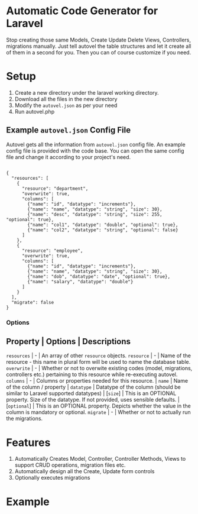 # Automatic Code Generator for Laravel

Stop creating those same Models, Create Update Delete Views, Controllers, migrations manually. Just tell autovel the table structures and let it create all of them in a second for you. Then you can of course customize if you need.

# Setup

1. Create a new directory under the laravel working directory.
2. Download all the files in the new directory
3. Modify the `autovel.json` as per your need
4. Run autovel.php

## Example `autovel.json` Config File

Autovel gets all the information from `autovel.json` config file. An example config file is provided with the code base. You can open the same config file and change it according to your project's need.

````

{
  "resources": [
    {
      "resource": "department",
      "overwrite": true,
      "columns": [
        {"name": "id", "datatype": "increments"},
        {"name": "name", "datatype": "string", "size": 30},
        {"name": "desc", "datatype": "string", "size": 255, "optional": true},
        {"name": "col1", "datatype": "double", "optional": true},
        {"name": "col2", "datatype": "string", "optional": false}
      ]
    },
    {
      "resource": "employee",
      "overwrite": true,
      "columns": [
        {"name": "id", "datatype": "increments"},
        {"name": "name", "datatype": "string", "size": 30},
        {"name": "dob", "datatype": "date", "optional": true},
        {"name": "salary", "datatype": "double"}
      ]
    }
  ],
  "migrate": false
}

````

### Options

Property | Options | Descriptions
------------------------------------
`resources` | - | An array of other `resource` objects.
`resource` | - | Name of the resource - this name in plural form will be used to name the database table.
`overwrite` | - | Whether or not to overwite existing codes (model, migrations, controllers etc.) pertaining to this resource while re-executing autovel.
`columns` | - | Columns or properties needed for this resource.
        | `name` | Name of the column / property
        | `datatype` | Datatype of the column (should be similar to Laravel supported datatypes)
        | [`size`] | This is an OPTIONAL property. Size of the datatype. If not provided, uses sensible defaults.
        | [`optional`] | This is an OPTIONAL property. Depicts whether the value in the column is mandatory or optional.
`migrate` | - | Whether or not to actually run the migrations.


# Features

1. Automatically Creates Model, Controller, Controller Methods, Views to support CRUD operations, migration files etc.
2. Automatically design all the Create, Update form controls
3. Optionally executes migrations 

# Example 